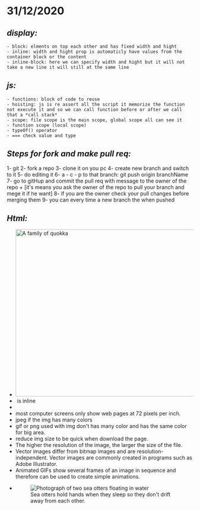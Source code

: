 # **31/12/2020**

## **_display:_**

    - block: elments on top each other and has fixed width and hight
    - inline: width and hight prop is automaticly have values from the container block or the content
    - inline-block: here we can specify width and hight but it will not take a new line it will still at the same line

## **_js:_**

    - functions: block of code to reuse
    - hoisting: js is re assert all the script it memorize the function not execute it and so we can call function before or after we call that a *call stack*
    - scope: file scope is the main scope, global scope all can see it
    - function scope (local scope)
    - typeOf() operator
    - === check value and type

## **_Steps for fork and make pull req:_**

1- git
2- fork a repo
3- clone it on you pc
4- create new branch and switch to it
5- do editing it
6- a - c - p to that branch: git push origin branchName
7- go to gitHup and commit the pull req with message to the owner of the repo + [it's means you ask the owner of the repo to pull your branch and mege it if he want]
8- if you are the owner check your pull changes before merging them
9- you can every time a new branch the when pushed

## **_Html:_**

- <img src="images/quokka.jpg" alt="A family of quokka" title="The cat." width="600" height="450" />
- <img /> is inline
- <img align="[right, left, top, middle, bottom]" />
- most computer screens only show web pages at 72 pixels per inch.
- jpeg if the img has many colors
- gif or png used with img don't has many color and has the same color for big area.
- reduce img size to be quick when download the page.
- The higher the resolution of the image, the larger the size of the file.
- Vector images differ from bitmap images and are resolution-independent. Vector images are commonly created in programs such as Adobe Illustrator.
- Animated GIFs show several frames of an image in sequence and therefore can be used to create simple animations.
- <figure>
  <img src="images/otters.jpg" alt="Photograph of
  two sea otters floating in water">
  <br />
  <figcaption>Sea otters hold hands when they
  sleep so they don't drift away from each
  other.</figcaption>
  </figure>
